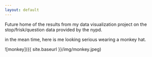 ```yaml
---
layout: default
---
```



Future home of the results from my data visualization project on the stop/frisk/question data provided by the nypd. 

in the mean time, here is me looking serious wearing a monkey hat.

![monkey]({{ site.baseurl }}/img/monkey.jpeg)

<!-- <img src="{{ site.baseurl }}/img/monkey.jpeg" /> -->
